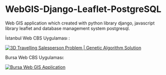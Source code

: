 # WebGIS-Django-Leaflet-PostgreSQL
Web GIS application which created with python library django, javascript library leaflet and database management system postgresql. 

İstanbul Web CBS Uygulaması :

[![3D Travelling Salesperson Problem | Genetic Algorithm Solution](https://img.youtube.com/vi/oKe37a89XKU/0.jpg)](https://www.youtube.com/watch?v=oKe37a89XKU)



Bursa Web CBS Uygulaması:

[![Bursa Web GIS Application](https://img.youtube.com/vi/hLVxm1tBBXA/0.jpg)](https://www.youtube.com/watch?v=hLVxm1tBBXA)

